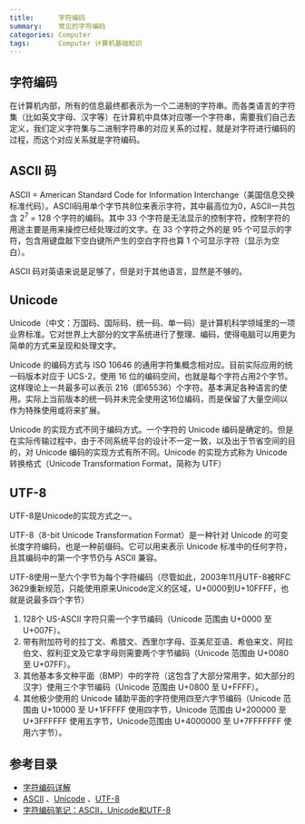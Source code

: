 ```yaml
---
title:      字符编码
summary:    常见的字符编码
categories: Computer
tags:       Computer 计算机基础知识
---
```


## 字符编码

在计算机内部，所有的信息最终都表示为一个二进制的字符串。而各类语言的字符集（比如英文字母、汉字等）在计算机中具体对应哪一个字符串，需要我们自己去定义，我们定义字符集与二进制字符串的对应关系的过程，就是对字符进行编码的过程，而这个对应关系就是字符编码。

## ASCII 码

ASCII = American Standard Code for Information Interchange（美国信息交换标准代码）。ASCII码用单个字节共8位来表示字符，其中最高位为0，ASCII一共包含 2<sup>7</sup> = 128 个字符的编码。其中 33 个字符是无法显示的控制字符，控制字符的用途主要是用来操控已经处理过的文字。在 33 个字符之外的是 95 个可显示的字符，包含用键盘敲下空白键所产生的空白字符也算 1 个可显示字符（显示为空白）。

ASCII 码对英语来说是足够了，但是对于其他语言，显然是不够的。

## Unicode

Unicode（中文：万国码、国际码、统一码、单一码）是计算机科学领域里的一项业界标准。它对世界上大部分的文字系统进行了整理、编码，使得电脑可以用更为简单的方式来呈现和处理文字。

Unicode 的编码方式与 ISO 10646 的通用字符集概念相对应。目前实际应用的统一码版本对应于 UCS-2，使用 16 位的编码空间，也就是每个字符占用2个字节。这样理论上一共最多可以表示 216（即65536）个字符。基本满足各种语言的使用。实际上当前版本的统一码并未完全使用这16位编码，而是保留了大量空间以作为特殊使用或将来扩展。

Unicode 的实现方式不同于编码方式。一个字符的 Unicode 编码是确定的。但是在实际传输过程中，由于不同系统平台的设计不一定一致，以及出于节省空间的目的，对 Unicode 编码的实现方式有所不同。Unicode 的实现方式称为 Unicode 转换格式（Unicode Transformation Format，简称为 UTF）

## UTF-8

UTF-8是Unicode的实现方式之一。

UTF-8（8-bit Unicode Transformation Format）是一种针对 Unicode 的可变长度字符编码，也是一种前缀码。它可以用来表示 Unicode 标准中的任何字符，且其编码中的第一个字节仍与 ASCII 兼容。

UTF-8使用一至六个字节为每个字符编码（尽管如此，2003年11月UTF-8被RFC 3629重新规范，只能使用原来Unicode定义的区域，U+0000到U+10FFFF，也就是说最多四个字节）

1. 128个 US-ASCII 字符只需一个字节编码（Unicode 范围由 U+0000 至 U+007F）。
2. 带有附加符号的拉丁文、希腊文、西里尔字母、亚美尼亚语、希伯来文、阿拉伯文、叙利亚文及它拿字母则需要两个字节编码（Unicode 范围由 U+0080 至 U+07FF）。
3. 其他基本多文种平面（BMP）中的字符（这包含了大部分常用字，如大部分的汉字）使用三个字节编码（Unicode 范围由 U+0800 至 U+FFFF）。
4. 其他极少使用的 Unicode 辅助平面的字符使用四至六字节编码（Unicode 范围由 U+10000 至 U+1FFFFF 使用四字节，Unicode 范围由 U+200000 至 U+3FFFFFF 使用五字节，Unicode范围由 U+4000000 至 U+7FFFFFFF 使用六字节）。

## 参考目录

- [字符编码详解](http://www.crifan.com/files/doc/docbook/char_encoding/release/html/char_encoding.html)
- [ASCII](https://zh.wikipedia.org/wiki/ASCII) 、[Unicode](https://zh.wikipedia.org/wiki/Unicode) 、[UTF-8](https://zh.wikipedia.org/wiki/UTF-8)
- [字符编码笔记：ASCII，Unicode和UTF-8](http://www.ruanyifeng.com/blog/2007/10/ascii_unicode_and_utf-8.html)